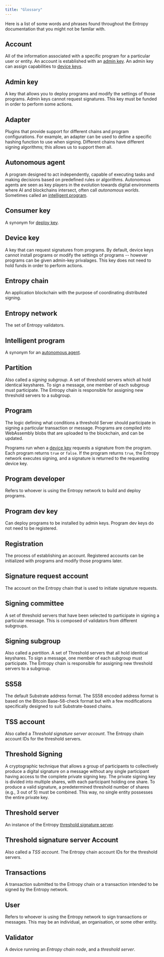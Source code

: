 ```yaml
---
title: "Glossary"
---
```


Here is a list of some words and phrases found throughout the Entropy documentation that you might not be familar with.

## Account

All of the information associated with a specific program for a particular user or entity. An account is established with an [admin key](#admin-key). An admin key can assign capabilities to [device keys](#device-keys).

## Admin key

A key that allows you to deploy programs and modify the settings of those programs. Admin keys cannot request signatures. This key must be funded in order to perform some actions.

## Adapter

Plugins that provide support for different chains and program configurations. For example, an adapter can be used to define a specific hashing function to use when signing. Different chains have different signing algorithms; this allows us to support them all.

## Autonomous agent

A program designed to act independently, capable of executing tasks and making decisions based on predefined rules or algorithms. Autonomous agents are seen as key players in the evolution towards digital environments where AI and blockchains intersect, often call _autonomous worlds_. Sometimes called an [intelligent program](#intelligent-program).

## Consumer key

A synonym for [deploy key](#device-key).

## Device key

A key that can request signatures from programs. By default, device keys cannot install programs or modify the settings of programs -- however programs can be given admin-key privalages. This key does not need to hold funds in order to perform actions.

## Entropy chain

An application blockchain with the purpose of coordinating distributed signing.

## Entropy network

The set of Entropy validators.

## Intelligent program

A synonym for an [autonomous agent](#autonomous-agent).

## Partition

Also called a _signing subgroup_. A set of threshold servers which all hold identical keyshares. To sign a message, one member of each subgroup must participate. The Entropy chain is responsible for assigning new threshold servers to a subgroup.

## Program

The logic defining what conditions a threshold Server should participate in signing a particular transaction or message. Programs are compiled into WebAssembly blobs that are uploaded to the blockchain, and can be updated.

Programs run when a [device key](#device-key) requests a signature from the program. Each program returns `true` or `false`. If the program returns `true`, the Entropy network executes signing, and a signature is returned to the requesting device key.

## Program developer

Refers to whoever is using the Entropy network to build and deploy programs.

## Program dev key

Can deploy programs to be installed by admin keys. Program dev keys do not need to be registered.

## Registration

The process of establishing an account. Registered accounts can be initialized with programs and modify those programs later.

## Signature request account

The account on the Entropy chain that is used to initiate signature requests.

## Signing committee

A set of threshold servers that have been selected to participate in signing a particular message. This is composed of validators from different subgroups.

## Signing subgroup

Also called a _partition_. A set of Threshold servers that all hold identical keyshares. To sign a message, one member of each subgroup must participate. The Entropy chain is responsible for assigning new threshold servers to a subgroup.

## SS58

The default Substrate address format. The SS58 encoded address format is based on the Bitcoin Base-58-check format but with a few modifications specifically designed to suit Substrate-based chains.

## TSS account

Also called a _Threshold signature server account_. The Entropy chain account IDs for the threshold servers.

## Threshold Signing

A cryptographic technique that allows a group of participants to collectively produce a digital signature on a message without any single participant having access to the complete private signing key. The private signing key is divided into multiple shares, with each participant holding one share. To produce a valid signature, a predetermined threshold number of shares (e.g., 3 out of 5) must be combined. This way, no single entity possesses the entire private key.

## Threshold server

An instance of the Entropy [threshold signature server](../concepts/threshold-signature-scheme.md).

## Threshold signature server Account

Also called a _TSS account_. The Entropy chain account IDs for the threshold servers.

## Transactions

A transaction submitted to the Entropy chain or a transaction intended to be signed by the Entropy network.

## User

Refers to whoever is using the Entropy network to sign transactions or messages. This may be an individual, an organisation, or some other entity.

## Validator

A device running an _Entropy chain node_, and a _threshold server_.
